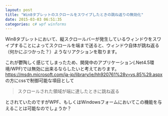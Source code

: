 ```yaml
---
layout: post
title: "Win8タブレットのスクロールをスワイプしたときの跳ね返りの無効化"
date: 2015-03-03 06:51:35
categories: c# wpf winforms
---
```

<p>Win8タブレットにおいて、縦スクロールバーが発生しているウィンドウをスワイプすることによってスクロールを端まで送ると、ウィンドウ自体が跳ね返る（何かにぶつかった？）ようなリアクションを取ります。</p>

<p>これが鬱陶しく感じてしまったため、開発中のアプリケーション(.Net4.5環境/WPF)では無効に出来るならしたいと考えております。<br>
<a href="https://msdn.microsoft.com/ja-jp/library/ie/hh920761%28v=vs.85%29.aspx" rel="nofollow">https://msdn.microsoft.com/ja-jp/library/ie/hh920761%28v=vs.85%29.aspx</a><br>
の方にcssで制御可能な項目として</p>

<blockquote>
  <p>スクロールされた領域が端に達したときに跳ね返る</p>
</blockquote>

<p>とされていたのですがWPF、もしくはWindowsフォームにおいてこの機能を与えることは可能なのでしょうか？</p>
